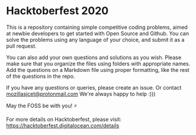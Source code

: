 # Hacktoberfest 2020

This is a repository containing simple competitive coding problems, aimed at newbie developers to get started with Open Source and Github. You can solve the problems using any language of your choice, and submit it as a pull request.

You can also add your own questions and solutions as you wish. Please make sure that you organize the files using folders with appropriate names. Add the questions on a Markdown file using proper formatting, like the rest of the questions in the repo.

If you have any questions or queries, please create an issue. Or contact mozillasjcet@protonmail.com
We're always happy to help :)))

May the FOSS be with you! ⚡  
  
    
      
        
          
            
             
             
For more details on Hacktoberfest, please visit:  
https://hacktoberfest.digitalocean.com/details
